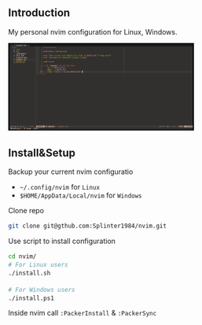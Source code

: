 ## Introduction
My personal nvim configuration for Linux, Windows.

<img src='https://github.com/Splinter1984/nvim/blob/master/preview.png' width=75%/>

## Install&Setup
Backup your current nvim configuratio
* ```~/.config/nvim``` for ```Linux```
* ```$HOME/AppData/Local/nvim``` for ```Windows```

Clone repo
```bash
git clone git@gthub.com:Splinter1984/nvim.git
```
Use script to install configuration
```bash
cd nvim/
# For Linux users
./install.sh

# For Windows users
./install.ps1
```

Inside nvim call ```:PackerInstall``` & ```:PackerSync```
